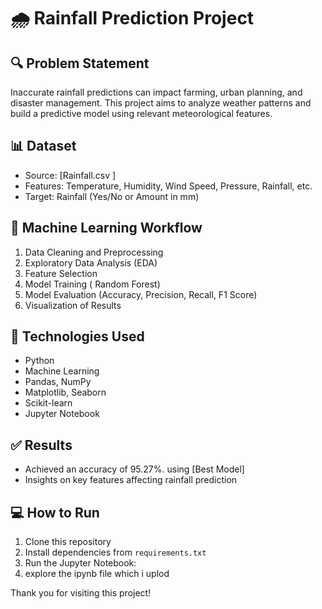 # 🌧️ Rainfall Prediction Project


## 🔍 Problem Statement
Inaccurate rainfall predictions can impact farming, urban planning, and disaster management. This project aims to analyze weather patterns and build a predictive model using relevant meteorological features.

## 📊 Dataset
- Source: [Rainfall.csv ]
- Features: Temperature, Humidity, Wind Speed, Pressure, Rainfall, etc.
- Target: Rainfall (Yes/No or Amount in mm)

## 🧠 Machine Learning Workflow
1. Data Cleaning and Preprocessing
2. Exploratory Data Analysis (EDA)
3. Feature Selection
4. Model Training ( Random Forest)
5. Model Evaluation (Accuracy, Precision, Recall, F1 Score)
6. Visualization of Results

## 📌 Technologies Used
- Python
- Machine Learning
- Pandas, NumPy
- Matplotlib, Seaborn
- Scikit-learn
- Jupyter Notebook

## ✅ Results
- Achieved an accuracy of 95.27%. using [Best Model]
- Insights on key features affecting rainfall prediction

## 💻 How to Run
1. Clone this repository
2. Install dependencies from `requirements.txt`
3. Run the Jupyter Notebook:
4. explore the ipynb file which i uplod

Thank you for visiting this project!
   

